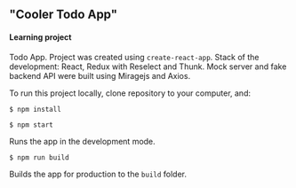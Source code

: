 ﻿## "Cooler Todo App"
#### Learning project

Todo App. Project was created using `create-react-app`.
Stack of the development: React, Redux with Reselect and Thunk. Mock server and fake backend API were built using Miragejs and Axios.

To run this project locally, clone repository to your computer, and:

`$ npm install`

`$ npm start`

Runs the app in the development mode.

`$ npm run build`

Builds the app for production to the `build` folder.